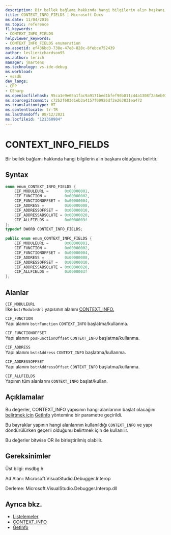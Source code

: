 ```yaml
---
description: Bir bellek bağlamı hakkında hangi bilgilerin alın başkanı olduğunu belirtir.
title: CONTEXT_INFO_FIELDS | Microsoft Docs
ms.date: 11/04/2016
ms.topic: reference
f1_keywords:
- CONTEXT_INFO_FIELDS
helpviewer_keywords:
- CONTEXT_INFO_FIELDS enumeration
ms.assetid: ef436bd3-738e-47e8-828c-8febce752439
author: leslierichardson95
ms.author: lerich
manager: jmartens
ms.technology: vs-ide-debug
ms.workload:
- vssdk
dev_langs:
- CPP
- CSharp
ms.openlocfilehash: 95ca1e9e65a1fac9a9171bed1bfef90b011c44a1308f2a6eb01b9a029d1acbc3
ms.sourcegitcommit: c72b2f603e1eb3a4157f00926df2e263831ea472
ms.translationtype: MT
ms.contentlocale: tr-TR
ms.lasthandoff: 08/12/2021
ms.locfileid: "121360904"
---
```

# <a name="context_info_fields"></a>CONTEXT_INFO_FIELDS
Bir bellek bağlamı hakkında hangi bilgilerin alın başkanı olduğunu belirtir.

## <a name="syntax"></a>Syntax

```cpp
enum enum_CONTEXT_INFO_FIELDS {
    CIF_MODULEURL =       0x00000001,
    CIF_FUNCTION =        0x00000002,
    CIF_FUNCTIONOFFSET =  0x00000004,
    CIF_ADDRESS =         0x00000008,
    CIF_ADDRESSOFFSET =   0x00000010,
    CIF_ADDRESSABSOLUTE = 0x00000020,
    CIF_ALLFIELDS =       0x0000003f
};
typedef DWORD CONTEXT_INFO_FIELDS;
```

```csharp
public enum enum_CONTEXT_INFO_FIELDS {
    CIF_MODULEURL =       0x00000001,
    CIF_FUNCTION =        0x00000002,
    CIF_FUNCTIONOFFSET =  0x00000004,
    CIF_ADDRESS =         0x00000008,
    CIF_ADDRESSOFFSET =   0x00000010,
    CIF_ADDRESSABSOLUTE = 0x00000020,
    CIF_ALLFIELDS =       0x0000003f
};
```

## <a name="fields"></a>Alanlar
`CIF_MODULEURL`\
İlke `bstrModuleUrl` yapısının alanını [CONTEXT_INFO.](../../../extensibility/debugger/reference/context-info.md)

`CIF_FUNCTION`\
Yapı alanını `bstrFunction` `CONTEXT_INFO` başlatma/kullanma.

`CIF_FUNCTIONOFFSET`\
Yapı alanını `posFunctionOffset` `CONTEXT_INFO` başlatma/kullanma.

`CIF_ADDRESS`\
Yapı alanını `bstrAddress` `CONTEXT_INFO` başlatma/kullanma.

`CIF_ADDRESSOFFSET`\
Yapı alanını `bstrAddressOffset` `CONTEXT_INFO` başlatma/kullanma.

`CIF_ALLFIELDS`\
Yapının tüm alanlarını `CONTEXT_INFO` başlat/kullan.

## <a name="remarks"></a>Açıklamalar
Bu değerler, CONTEXT_INFO yapısının hangi alanlarının başlat olacağını [belirtmek için](../../../extensibility/debugger/reference/context-info.md) [GetInfo](../../../extensibility/debugger/reference/idebugmemorycontext2-getinfo.md) yöntemine bir parametre geçirildi.

Bu bayraklar yapının hangi alanlarının kullanıldığı `CONTEXT_INFO` ve yapı döndürülürken geçerli olduğunu belirtmek için de kullanılır.

Bu değerler bitwise OR ile birleştirilmiş olabilir.

## <a name="requirements"></a>Gereksinimler
Üst bilgi: msdbg.h

Ad Alanı: Microsoft.VisualStudio.Debugger.Interop

Derleme: Microsoft.VisualStudio.Debugger.Interop.dll

## <a name="see-also"></a>Ayrıca bkz.
- [Listelemeler](../../../extensibility/debugger/reference/enumerations-visual-studio-debugging.md)
- [CONTEXT_INFO](../../../extensibility/debugger/reference/context-info.md)
- [GetInfo](../../../extensibility/debugger/reference/idebugmemorycontext2-getinfo.md)
